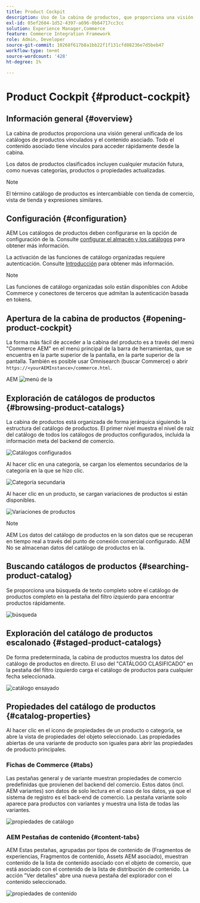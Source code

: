 ```yaml
---
title: Product Cockpit
description: Uso de la cabina de productos, que proporciona una visión general unificada de los catálogos de productos vinculados y el contenido asociado.
exl-id: 05ef2604-1d52-4397-a696-0b64717cc3cc
solution: Experience Manager,Commerce
feature: Commerce Integration Framework
role: Admin, Developer
source-git-commit: 10268f617b8a1bb22f1f131cfd88236e7d5beb47
workflow-type: tm+mt
source-wordcount: '428'
ht-degree: 1%

---
```


# Product Cockpit {#product-cockpit}

## Información general {#overview}

La cabina de productos proporciona una visión general unificada de los catálogos de productos vinculados y el contenido asociado. Todo el contenido asociado tiene vínculos para acceder rápidamente desde la cabina.

Los datos de productos clasificados incluyen cualquier mutación futura, como nuevas categorías, productos o propiedades actualizadas.

>[!NOTE]
>
>El término catálogo de productos es intercambiable con tienda de comercio, vista de tienda y expresiones similares.

## Configuración {#configuration}

AEM Los catálogos de productos deben configurarse en la opción de configuración de la. Consulte [configurar el almacén y los catálogos](/help/commerce/cif/getting-started.md#catalog) para obtener más información.

La activación de las funciones de catálogo organizadas requiere autenticación. Consulte [Introducción](/help/commerce/cif/getting-started.md) para obtener más información.

>[!NOTE]
>
>Las funciones de catálogo organizadas solo están disponibles con Adobe Commerce y conectores de terceros que admitan la autenticación basada en tokens.

## Apertura de la cabina de productos {#opening-product-cockpit}

La forma más fácil de acceder a la cabina del producto es a través del menú &quot;Commerce AEM&quot; en el menú principal de la barra de herramientas, que se encuentra en la parte superior de la pantalla, en la parte superior de la pantalla. También es posible usar Omnisearch (buscar Commerce) o abrir `https://<yourAEMInstance>/commerce.html`.

AEM ![menú de la](/help/commerce/cif/assets/aem-menu.png)

## Exploración de catálogos de productos {#browsing-product-catalogs}

La cabina de productos está organizada de forma jerárquica siguiendo la estructura del catálogo de productos. El primer nivel muestra el nivel de raíz del catálogo de todos los catálogos de productos configurados, incluida la información meta del backend de comercio.

![Catálogos configurados](/help/commerce/cif/assets/catalog-overview.png)

Al hacer clic en una categoría, se cargan los elementos secundarios de la categoría en la que se hizo clic.

![Categoría secundaria](/help/commerce/cif/assets/catalog-category-children.png)

Al hacer clic en un producto, se cargan variaciones de productos si están disponibles.

![Variaciones de productos](/help/commerce/cif/assets/catalog-product-variation.png)

>[!NOTE]
>
>AEM Los datos del catálogo de productos en la son datos que se recuperan en tiempo real a través del punto de conexión comercial configurado. AEM No se almacenan datos del catálogo de productos en la.

## Buscando catálogos de productos {#searching-product-catalog}

Se proporciona una búsqueda de texto completo sobre el catálogo de productos completo en la pestaña del filtro izquierdo para encontrar productos rápidamente.

![búsqueda](/help/commerce/cif/assets/search-cockpit.png)

## Exploración del catálogo de productos escalonado {#staged-product-catalogs}

De forma predeterminada, la cabina de productos muestra los datos del catálogo de productos en directo. El uso del &quot;CATÁLOGO CLASIFICADO&quot; en la pestaña del filtro izquierdo carga el catálogo de productos para cualquier fecha seleccionada.

![catálogo ensayado](/help/commerce/cif/assets/staged-cockpit.png)

## Propiedades del catálogo de productos {#catalog-properties}

Al hacer clic en el icono de propiedades de un producto o categoría, se abre la vista de propiedades del objeto seleccionado. Las propiedades abiertas de una variante de producto son iguales para abrir las propiedades de producto principales.

### Fichas de Commerce {#tabs}

Las pestañas general y de variante muestran propiedades de comercio predefinidas que provienen del backend del comercio. Estos datos (incl. AEM variantes) son datos de solo lectura en el caso de los datos, ya que el sistema de registro es el back-end de comercio. La pestaña variante solo aparece para productos con variantes y muestra una lista de todas las variantes.

![propiedades de catálogo](/help/commerce/cif/assets/catalog-properties.png)

### AEM Pestañas de contenido {#content-tabs}

AEM Estas pestañas, agrupadas por tipos de contenido de (Fragmentos de experiencias, Fragmentos de contenido, Assets AEM asociado), muestran contenido de la lista de contenido asociado con el objeto de comercio, que está asociado con el contenido de la lista de distribución de contenido. La acción &quot;Ver detalles&quot; abre una nueva pestaña del explorador con el contenido seleccionado.

![propiedades de contenido](/help/commerce/cif/assets/content-properties.png)
